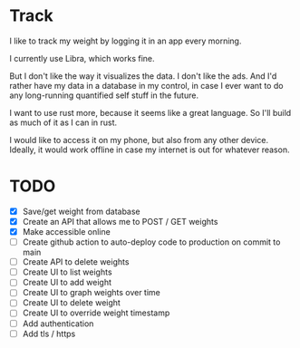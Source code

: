 # Track

I like to track my weight by logging it in an app every morning.

I currently use Libra, which works fine.

But I don't like the way it visualizes the data. I don't like the ads. And I'd rather have my data in a database in my control, in case I ever want to do any long-running quantified self stuff in the future.

I want to use rust more, because it seems like a great language. So I'll build as much of it as I can in rust.

I would like to access it on my phone, but also from any other device. Ideally, it would work offline in case my internet is out for whatever reason.

# TODO

- [x] Save/get weight from database
- [x] Create an API that allows me to POST / GET weights
- [x] Make accessible online
- [ ] Create github action to auto-deploy code to production on commit to main
- [ ] Create API to delete weights
- [ ] Create UI to list weights
- [ ] Create UI to add weight
- [ ] Create UI to graph weights over time
- [ ] Create UI to delete weight
- [ ] Create UI to override weight timestamp
- [ ] Add authentication
- [ ] Add tls / https
